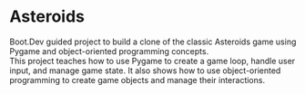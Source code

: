 # Asteroids

Boot.Dev guided project to build a clone of the classic Asteroids game using Pygame and object-oriented programming concepts.\
This project teaches how to use Pygame to create a game loop, handle user input, and manage game state. It also shows how to use object-oriented programming to create game objects and manage their interactions.
